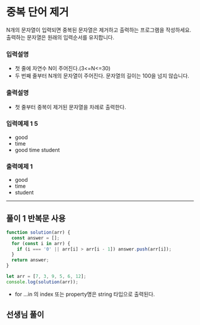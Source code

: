 # 중복 단어 제거

N개의 문자열이 입력되면 중복된 문자열은 제거하고 출력하는 프로그램을 작성하세요. 출력하는 문자열은 원래의 입력순서를 유지합니다.

### 입력설명

- 첫 줄에 자연수 N이 주어진다.(3<=N<=30)
- 두 번째 줄부터 N개의 문자열이 주어진다. 문자열의 길이는 100을 넘지 않습니다.

### 출력설명

- 첫 줄부터 중복이 제거된 문자열을 차례로 출력한다.

### 입력예제 1 5

- good
- time
- good time student

### 출력예제 1

- good
- time
- student

---

## 풀이 1 반복문 사용

```js
function solution(arr) {
  const answer = [];
  for (const i in arr) {
    if (i === '0' || arr[i] > arr[i - 1]) answer.push(arr[i]);
  }
  return answer;
}

let arr = [7, 3, 9, 5, 6, 12];
console.log(solution(arr));
```

 - for ...in 의 index 또는 property명은 string 타입으로 출력된다.

## 선생님 풀이

```js

```
